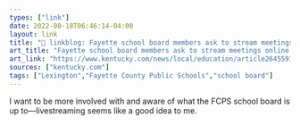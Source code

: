 ```yaml
---
types: ["link"]
date: 2022-08-18T06:46:14-04:00
layout: link
title: "🔗 linkblog: Fayette school board members ask to stream meetings online | Lexington Herald Leader'"
art_title: "Fayette school board members ask to stream meetings online | Lexington Herald Leader"
art_link: "https://www.kentucky.com/news/local/education/article264559131.html"
sources: ["kentucky.com"]
tags: ["Lexington","Fayette County Public Schools","school board"]
---
```

I want to be more involved with and aware of what the FCPS school board is up to—livestreaming seems like a good idea to me.
 
